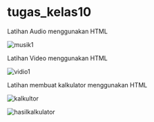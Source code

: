 # tugas_kelas10

Latihan Audio menggunakan HTML

![musik1](https://user-images.githubusercontent.com/97660319/163297885-386fa034-ad98-43a7-9c17-27f0b2cd3917.png)

Latihan Video menggunakan HTML

![vidio1](https://user-images.githubusercontent.com/97660319/163298761-f9a2e517-9267-4f07-b6e1-cbbc38c69a4b.png)

Latihan membuat kalkulator menggunakan HTML

![kalkultor](https://user-images.githubusercontent.com/97660319/163299488-143b7ab9-5bd7-46c9-9686-1161a7cef8a9.png)

![hasilkalkulator](https://user-images.githubusercontent.com/97660319/163299664-a1e6d0d2-b671-4677-a255-ea8454618386.png)
